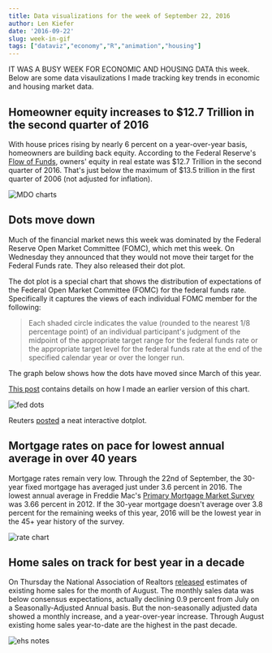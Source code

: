 ```yaml
---
title: Data visualizations for the week of September 22, 2016
author: Len Kiefer
date: '2016-09-22'
slug: week-in-gif
tags: ["dataviz","economy","R","animation","housing"]
---
```


IT WAS A BUSY WEEK FOR ECONOMIC AND HOUSING DATA this week. Below are some data visaulizations I made tracking key trends in economic and housing market data.

## Homeowner equity increases to $12.7 Trillion in the second quarter of 2016

With house prices rising by nearly 6 percent on a year-over-year basis, homeowners are building back equity.  According to the Federal Reserve's [Flow of Funds](https://www.federalreserve.gov/releases/z1/current/), owners' equity in real estate was $12.7 Trillion in the second quarter of 2016.  That's just below the maximum of $13.5 trillion in the first quarter of 2006 (not adjusted for inflation).

<img src="../../../../img/charts_sep_22_2016/mdo story 2016Q2.gif" alt="MDO charts" />


## Dots move down

Much of the financial market news this week was dominated by the Federal Reserve Open Market Committee (FOMC), which met this week.  On Wednesday they announced that they would not move their target for the Federal Funds rate. They also released their dot plot. 

The dot plot is a special chart that shows the distribution of expectations of the Federal Open Market Committee (FOMC) for the federal funds rate. Specifically it captures the views of each individual FOMC member for the following:

> Each shaded circle indicates the value (rounded to the nearest 1/8 percentage point) of an individual participant's judgment of the midpoint of the appropriate target range for the federal funds rate or the appropriate target level for the federal funds rate at the end of the specified calendar year or over the longer run. 


The graph below shows how the dots have moved since March of this year. 

[This post](../../../../2016/06/22/Make-a-dotplot ) contains details on how I made an earlier version of this chart.

<img src="../../../../img/charts_sep_22_2016/fed_dots_2016 sep 21 2016.gif" alt="fed dots" />

Reuters [posted](http://fingfx.thomsonreuters.com/gfx/rngs/1/29/56/index.html) a neat interactive dotplot.

## Mortgage rates on pace for lowest annual average in over 40 years

Mortgage rates remain very low.  Through the 22nd of September, the 30-year fixed mortgage has averaged just under 3.6 percent in 2016.  The lowest annual average in Freddie Mac's [Primary Mortgage Market Survey](http://www.freddiemac.com/pmms/index.html) was 3.66 percent in 2012.  If the 30-year mortgage doesn't average over 3.8 percent for the remaining weeks of this year, 2016 will be the lowest year in the 45+ year history of the survey.

<img src="../../../../img/charts_sep_22_2016/rate_9_20_2016_annual.gif" alt="rate chart" />

## Home sales on track for best year in a decade

On Thursday the National Association of Realtors [released](http://www.realtor.org/sites/default/files/reports/2016/embargoes/ehs-9-22/ehs-08-2016-overview-2016-09-22.pdf) estimates of existing home sales for the month of August. The monthly sales data was below consensus expectations, actually declining 0.9 percent from July on a Seasonally-Adjusted Annual basis. But the non-seasonally adjusted data showed a monthly increase, and a year-over-year increase.  Through August existing home sales year-to-date are the highest in the past decade.

<img src="../../../../img/charts_sep_22_2016/ehs ytd aug 2016.gif" alt="ehs notes" />
